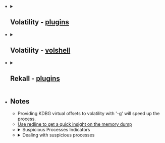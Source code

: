 <ul>
<li>
<details>
   <summary>
      <h2>
         Volatility - <a href="https://github.com/volatilityfoundation/volatility/wiki/Command-Reference">plugins</a>
      </h2>
   </summary>
   <ul>
      <li>
         <details>
            <summary>Process Listing</summary>
            <ul>
               <li><a href="https://github.com/volatilityfoundation/volatility/wiki/Command-Reference#pslist">pslist - walks the doubly-linked list pointed to by PsActiveProcessHead</a></li>
               <li><a href="https://github.com/volatilityfoundation/volatility/wiki/Command-Reference#pstree">pstree - print process tress</a></li>
               <li><a href="https://github.com/volatilityfoundation/volatility/wiki/Command-Reference#psscan">psscan - enumerate processes using pool tag scanning</a></li>
               <li><a href="https://github.com/volatilityfoundation/volatility/wiki/Command-Reference#psdispscan">psdispscan - enumerates processes by scanning for DISPATCHER_HEADER</a></li>
               <li><a href="https://github.com/volatilityfoundation/volatility/wiki/Command-Reference-Mal#psxview">psxview - Detect hidden processes</a></li>
            </ul>
         </details>
      </li>
      <li>
         <details>
            <summary><a href="https://github.com/volatilityfoundation/volatility/wiki/Command-Reference#handles">handles - display open handles in a process</a></summary>
            <ul>
               <li>
                  Important Parameters
                  <ul>
                     <li>-p: <code>pids, comma separated)</code></li>
                     <li>-P: <code>use physical offsets)</code></li>
                     <li>-t: <code>types, comma separated)</code></li>
                     <li>-s: <code>suppress results that are "less meaningful"</code></li>
                  </ul>
               </li>
               <li>
                  Investigative Notes
                  <ul>
                     <li>May help discover unknown relationships between processes via common use of identical handles</li>
                     <li>For most investigations, -s should be used as a default</li>
                  </ul>
               </li>
            </ul>
         </details>
      </li>
      <li>
         <details>
            <summary><a href="https://github.com/volatilityfoundation/volatility/wiki/Command-Reference#enumfunc">enumfunc - enumerates imported and exported functions</a></summary>
            <ul>
               <li>
                  Important Parameters
                  <ul>
                     <li>-s <code>Scan for objects</code></li>
                     <li>-P <code>Show only process imports/exports</code></li>
                     <li>-K <code>Show only kernel imports/exports</code></li>
                     <li>-I <code>Show only imports</code></li>
                     <li>-E <code>Show only exports</code></li>
                  </ul>
               </li>
               <li>
                  Investigative Notes
                  <ul>
                     <li>Primarily useful for malware analysts</li>
                     <li>Can be used for preliminary capability analysis</li>
                  </ul>
               </li>
            </ul>
         </details>
      </li>
      <li>
         <details>
            <summary><a href="https://github.com/volatilityfoundation/volatility/wiki/Command-Reference#dlllist">dlllist - display a process's loaded DLLs</a></summary>
            <ul>
               <li>
                  Important Parameters
                  <ul>
                     <li>-p <code>pids, comma separated></code></li>
                  </ul>
               </li>
               <li>
                  Investigative Notes
                  <ul>
                     <li>The DLLs loaded into a process can be used to infer functionality</li>
                     <li>Networking DLLs in processes that don't normally use networking may indicate code injection</li>
                  </ul>
               </li>
            </ul>
         </details>
      </li>
      <li>
         <details>
            <summary><a href="https://icegrave0391.github.io/2020/03/09/memfor-7/#gt-Virtual-Address-Descriptors">VADs Exploration</a></summary>
            <ul>
               <li><a href="https://github.com/volatilityfoundation/volatility/wiki/Command-Reference#vadwalk">vadwalk - Display all VADs in list form</a></li>
               <li><a href="https://github.com/volatilityfoundation/volatility/wiki/Command-Reference#vadtree">vadtree - Display all VADs in tree form</a></li>
               <li><a href="https://github.com/volatilityfoundation/volatility/wiki/Command-Reference#vadlist">vadlist - List short details for each VAD</a></li>
               <li><a href="https://github.com/volatilityfoundation/volatility/wiki/Command-Reference#vadinfo">vadinfo - Display detailed VAD information</a></li>
               <li><a href="https://github.com/volatilityfoundation/volatility/wiki/Command-Reference#vaddump">vaddump - Copy frames from VADs to the disk</a></li>
            </ul>
         </details>
      </li>
      <li><a href="https://github.com/volatilityfoundation/volatility/wiki/Command-Reference#procdump">procdump - dump process executable</a></li>
      <li><a href="https://github.com/volatilityfoundation/volatility/wiki/Command-Reference#verinfo">impfuzzy - comparing the impfuzzy and imphash</a></li>
   </ul>
</details>
</li>
<li>
<details>
   <summary>
      <h2>
         Volatility - <a href="https://github.com/volatilityfoundation/volatility/wiki/Command-Reference#volshell">volshell</a>
      </h2>
   </summary>
   <ul>
      <li>
         <details>
            <summary>Explore Processes</summary>
            <ul>
               <li>ps() -&gt; <code>List processes</code></li>
               <li>cc(pid=4) -&gt; <code>Change to another process</code></li>
            </ul>
         </details>
      </li>
      <li>
         <details>
            <summary>EPROCESS structure analysis</summary>
            <ul>
               <li>dt(proc()) -&gt; <code>list current process EPROCESS structure</code></li>
               <li>dt(&quot;<a href="https://web.archive.org/web/20210302232116/https://www.geoffchappell.com/studies/windows/km/ntoskrnl/inc/ntos/ps/eprocess/index.htm">_EPROCESS</a>&quot;, virtualadderss, space=addrspace) -&gt; <code>Expand the EPROCEES structure using virtual address</code></li>
               <li>dt(&quot;<a href="https://web.archive.org/web/20210302232116/https://www.geoffchappell.com/studies/windows/km/ntoskrnl/inc/ntos/ps/eprocess/index.htm">_EPROCESS</a>&quot;, physicaladderss, space=addrspace) -&gt; <code>Expand the EPROCEES structure using physical address</code></li>
            </ul>
         </details>
      </li>
      <li>
         <details>
            <summary>PEB structure analysis</summary>
            <ul>
               <li>dt(proc().Peb) -&gt; <code>list current process PEB structure</code></li>
               <li>dt(&quot;<a href="https://web.archive.org/web/20211009172637/https://www.geoffchappell.com/studies/windows/km/ntoskrnl/inc/api/pebteb/peb/index.htm">_PEB</a>&quot;, virtualadderss, space=addrspace) -&gt; <code>Expand the PEB structure using virtual address</code></li>
               <li>dt(&quot;<a href="https://web.archive.org/web/20211009172637/https://www.geoffchappell.com/studies/windows/km/ntoskrnl/inc/api/pebteb/peb/index.htm">_PEB</a>&quot;, physicaladderss, space=addrspace) -&gt; <code>Expand the PEB structure using physical address</code></li>
               <li>
                  <details>
                     <summary>Important info in PEB structure</summary>
                     <ul>
                        <li>BeingDebugged -&gt; <code>some malicious programs set up a process and then connect a &quot;debugger&quot; to it</code></li>
                        <li>OSMajorVersion &amp; OSMinorVersion -&gt; <code>correspond to the host operating system</code></li>
                        <li>OSBuildNumber</li>
                        <li>OSCSDVersion -&gt; <code>the service pack number multiplied by 0x100</code></li>
                        <li><a href="https://www.nirsoft.net/kernel_struct/vista/RTL_USER_PROCESS_PARAMETERS.html">ProcessParameters</a> -&gt; <code>The pointer is to the process parameters.</code></li>
                        <li><a href="https://www.nirsoft.net/kernel_struct/vista/PEB_LDR_DATA.html">Ldr </a>-> <code>Contains information about the loaded modules for the process.</code></li>
                     </ul>
                  </details>
               </li>
            </ul>
         </details>
      </li>
   </ul>
</details>
</li>
<li>
<details>
   <summary>
      <h2>
         Rekall - <a href="https://rekall.readthedocs.io/en/latest/plugins.html" rel="nofollow">plugins</a>
      </h2>
   </summary>
   <ul>
      <li>
         <details>
            <summary>Process Listing</summary>
            <ul>
               <li><a href="https://rekall.readthedocs.io/en/latest/plugins.html#pslist-winpslist">pslist - list processes using all methods by default.</a></li>
               <li><a href="https://rekall.readthedocs.io/en/latest/plugins.html#pstree-linpstree">pstree - walk the task_struct.children and task_struct.sibling members to print process tress.</a></li>
               <li><a href="https://rekall.readthedocs.io/en/latest/pluins.html#psscan-psscan">psscan - Scan Physical memory for \_EPROCESS pool allocations.</a></li>
               <li><a href="https://rekall.readthedocs.io/en/latest/plugins.html#psxview-windowspsxview">psxview - Find hidden processes with various process listings</a></li>
            </ul>
         </details>
      </li>
      <li><a href="https://rekall.readthedocs.io/en/latest/plugins.html#handles-handles">handles - print list of open handles to each process</a></li>
      <li><a href="https://rekall.readthedocs.io/en/latest/plugins.html#dlllist-windlllist">dlllist - display a process's loaded DLLs</a></li>
      <li><a href="https://rekall.readthedocs.io/en/latest/plugins.html#procdump-procexedump">procdump - dump process executables</a></li>
      <li><a href="https://rekall.readthedocs.io/en/latest/plugins.html#vad-vad">vad - dump of the VAD.</a></li>
   </ul>
</details>
<li>
<h2>
   Notes
</h2>
<ul>
   <li>Providing KDBG virtual offsets to volatility with '-g' will speed up the process.</li>
   <li><a href="https://www.fireeye.com/content/dam/fireeye-www/services/freeware/ug-redline.pdf">Use redline to get a quick insight on the memory dump</a></li>
   <li>
      <details>
         <summary>Suspicious Processes Indicators</summary>
         <ul>
            <li>Check parent/child relationships <code>Processes run by users -> Have Explorer as an ancestor & Processes run by SYSTEM -> Have system as an ancestor</code></li>
            <li>Look for irrelvant imports <code>network apis used by notepad process</code></li>
            <li>Valid Program Names: <code>Programmers choose human readable names. Lookout for random series of characters.</code></li>
            <li>Ending in .exe: <code>Legitimate programs have a valid extension. Malware often leaves a blank extension.</code></li>
            <li>More than one or two characters in the filename: <code>Legitimate programs have a name, not just an ID number.</code></li>
            <li>Spelling mistakes: <code>Malware authors may not be native English speakers.</code></li>
            <li>Correct file locations: <code>Finding an executable starting from any uncommon directory is a sign of trouble.</code></li>
            <li>Valid command line arguments: <code>Processes are often launched with specific parameters.</code></li>
            <li><a href="https://digitalforensicsurvivalpodcast.com/2019/04/14/dfsp-165-windoes-core-processes/">Check Process Singletons: <code>Some processes should never have more than one copy in process list</code></a></li>
            <li>Use impfuzzy to compare Import Table hash with known variants</li>
         </ul>
      </details>
   </li>
   <li>
      <details>
         <summary>Dealing with suspicious processes</summary>
         <ul>
            <li>Dump process executables</li>
            <li>Use strings to look for Indicators of Packing and Persistence</li>
            <li>Submit executables to online services as VirusTotal</li>
            <li>Check opened handles for this process</li>
         </ul>
      </details>
   </li>
</ul>
</li>
</ul>
